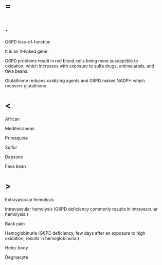 # =

# .

G6PD loss-of-function

It is an X-linked gene.

G6PD problems result in red blood cells being more susceptible to oxidation, which increases with exposure to sulfa drugs, antimalarials, and fava beans.

Glutathione reduces oxidizing agents and G6PD makes NADPH which recovers glutathione.

# <

African

Mediterranean

Primaquine

Sulfur

Dapsone

Fava bean

# >

Extravascular hemolysis

Intravascular hemolysis (G6PD deficiency commonly results in intravascular hemolysis.)

Back pain

Hemoglobinuria (G6PD deficiency, few days after an exposure to high oxidation, results in hemoglobinuria.)

Heinz body

Degmacyte
